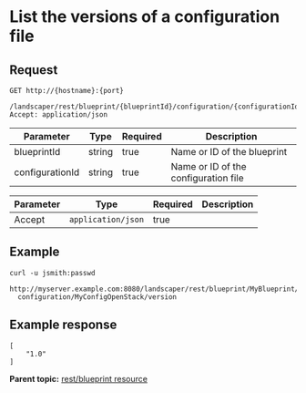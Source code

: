 # List the versions of a configuration file

## Request

```
GET http://{hostname}:{port}
  /landscaper/rest/blueprint/{blueprintId}/configuration/{configurationId}/version
Accept: application/json

```

|Parameter|Type|Required|Description|
|---------|----|--------|-----------|
|blueprintId|string|true|Name or ID of the blueprint|
|configurationId|string|true|Name or ID of the configuration file|

|Parameter|Type|Required|Description|
|---------|----|--------|-----------|
|Accept|`application/json`|true| |

## Example

```
curl -u jsmith:passwd 
  http://myserver.example.com:8080/landscaper/rest/blueprint/MyBlueprint/
  configuration/MyConfigOpenStack/version
```

## Example response

```
[
    "1.0"
]
```

**Parent topic:** [rest/blueprint resource](../../com.ibm.edt.api.doc/topics/rest_blueprint_.md)

